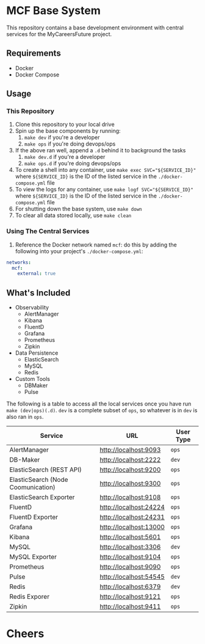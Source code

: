 # MCF Base System
This repository contains a base development environment with central services for the MyCareersFuture project.

## Requirements

- Docker
- Docker Compose

## Usage

### This Repository
1. Clone this repository to your local drive
1. Spin up the base components by running:
    1. `make dev` if you're a developer
    1. `make ops` if you're doing devops/ops
1. If the above ran well, append a `.d` behind it to background the tasks
    1. `make dev.d` if you're a developer
    1. `make ops.d` if you're doing devops/ops
1. To create a shell into any container, use `make exec SVC="${SERVICE_ID}"` where `${SERVICE_ID}` is the ID of the listed service in the `./docker-compose.yml` file
1. To view the logs for any container,  use `make logf SVC="${SERVICE_ID}"` where `${SERVICE_ID}` is the ID of the listed service in the `./docker-compose.yml` file
1. For shutting down the base system, use `make down`
1. To clear all data stored locally, use `make clean`

### Using The Central Services
1. Reference the Docker network named `mcf`: do this by adding the following into your project's `./docker-compose.yml`:
```yaml
networks:
  mcf:
    external: true
```

## What's Included

- Observability
  - AlertManager
  - Kibana
  - FluentD
  - Grafana
  - Prometheus
  - Zipkin
- Data Persistence
  - ElasticSearch
  - MySQL
  - Redis
- Custom Tools
  - DBMaker
  - Pulse

The following is a table to access all the local services once you have run `make (dev|ops)(.d)`. `dev` is a complete subset of `ops`, so whatever is in `dev` is also ran in `ops`.

| Service | URL | User Type |
| --- | --- | --- |
| AlertManager | [http://localhost:9093](http://localhost:9093) | `ops` |
| DB-Maker | [http://localhost:2222](http://localhost:2222) | `dev` |
| ElasticSearch (REST API) | [http://localhost:9200](http://localhost:9200) | `ops` |
| ElasticSearch (Node Coomunication) | [http://localhost:9300](http://localhost:9300) | `ops` |
| ElasticSearch Exporter | [http://localhost:9108](http://localhost:9108) | `ops` |
| FluentD | [http://localhost:24224](http://localhost:24224) | `ops` |
| FluentD Exporter | [http://localhost:24231](http://localhost:24231) | `ops` |
| Grafana | [http://localhost:13000](http://localhost:13000) | `ops` |
| Kibana | [http://localhost:5601](http://localhost:5601) | `ops` |
| MySQL | [http://localhost:3306](http://localhost:3306) | `dev` |
| MySQL Exporter | [http://localhost:9104](http://localhost:9104) | `ops` |
| Prometheus | [http://localhost:9090](http://localhost:9090) | `ops` |
| Pulse | [http://localhost:54545](http://localhost:54545) | `dev` |
| Redis | [http://localhost:6379](http://localhost:6379) | `dev` |
| Redis Exporer | [http://localhost:9121](http://localhost:9121) | `ops` |
| Zipkin | [http://localhost:9411](http://localhost:9411) | `ops` |

# Cheers
